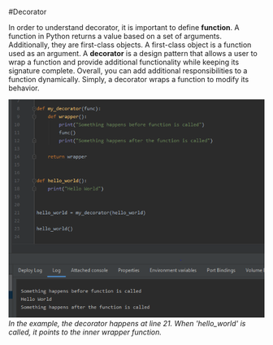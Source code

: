 #Decorator

In order to understand decorator, it is important to define **function**. A function in Python returns a value based on a set of arguments. Additionally, they are first-class objects. A first-class object is a function used as an argument. A **decorator** is a design pattern that allows a user to wrap a function and provide additional functionality while keeping its signature complete. Overall, you can add additional responsibilities to a function dynamically. Simply, a decorator wraps a function to modify its behavior.

![Decorator](/images/images/decorator.png)
*In the example, the decorator happens at line 21. When 'hello_world' is called, it points to the inner wrapper function.*

